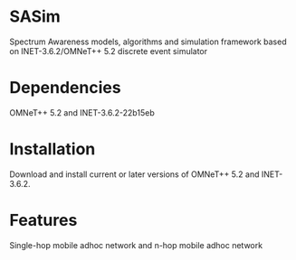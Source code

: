 # SASim
 Spectrum Awareness models, algorithms and simulation framework based on INET-3.6.2/OMNeT++ 5.2 discrete event simulator

# Dependencies
 OMNeT++ 5.2 and INET-3.6.2-22b15eb
 
# Installation
 Download and install current or later versions of OMNeT++ 5.2 and INET-3.6.2.

# Features
 Single-hop mobile adhoc network and n-hop mobile adhoc network
 

